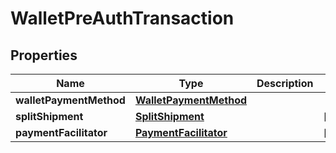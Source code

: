 
# WalletPreAuthTransaction

## Properties
Name | Type | Description | Notes
------------ | ------------- | ------------- | -------------
**walletPaymentMethod** | [**WalletPaymentMethod**](WalletPaymentMethod.md) |  | 
**splitShipment** | [**SplitShipment**](SplitShipment.md) |  |  [optional]
**paymentFacilitator** | [**PaymentFacilitator**](PaymentFacilitator.md) |  |  [optional]



